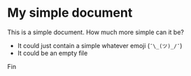 # My simple document

This is a simple document. How much more simple can it be?

* It could just contain a simple whatever emoji (`¯\_(ツ)_/¯`)
* It could be an empty file

Fin

